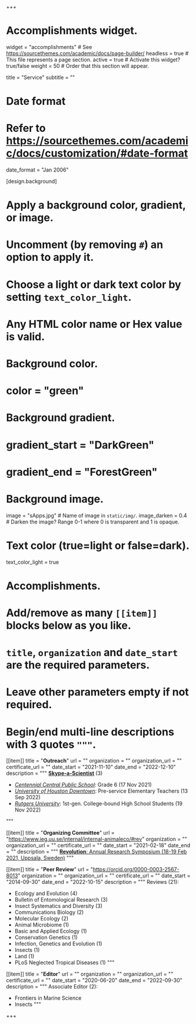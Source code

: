 +++
# Accomplishments widget.
widget = "accomplishments"  # See https://sourcethemes.com/academic/docs/page-builder/
headless = true  # This file represents a page section.
active = true  # Activate this widget? true/false
weight = 50  # Order that this section will appear.

title = "Service"
subtitle = ""

# Date format
#   Refer to https://sourcethemes.com/academic/docs/customization/#date-format
date_format = "Jan 2006"

[design.background]
  # Apply a background color, gradient, or image.
  #   Uncomment (by removing `#`) an option to apply it.
  #   Choose a light or dark text color by setting `text_color_light`.
  #   Any HTML color name or Hex value is valid.

  # Background color.
  # color = "green"
  
  # Background gradient.
  # gradient_start = "DarkGreen"
  # gradient_end = "ForestGreen"
  
  # Background image.
   image = "sApps.jpg"  # Name of image in `static/img/`.
   image_darken = 0.4  # Darken the image? Range 0-1 where 0 is transparent and 1 is opaque.

  # Text color (true=light or false=dark).
   text_color_light = true  
  
# Accomplishments.
#   Add/remove as many `[[item]]` blocks below as you like.
#   `title`, `organization` and `date_start` are the required parameters.
#   Leave other parameters empty if not required.
#   Begin/end multi-line descriptions with 3 quotes `"""`.

[[item]]
  title = "**Outreach**"
  url = ""
  organization = ""
  organization_url = ""
  certificate_url = ""
  date_start = "2021-11-10"
  date_end = "2022-12-10"
  description = """
  [**Skype-a-Scientist**](https://www.skypeascientist.com/) (3)
  
  * [*Centennial Central Public School*](https://centennialcentral.tvdsb.ca/en/index.aspx): Grade 6 (17 Nov 2021)
  * [*University of Houston Downtown*](https://www.uhd.edu/academics/public-service/urban-education/Pages/default.aspx): Pre-service Elementary Teachers (13 Sep 2022)
  * [*Rutgers University*](https://nbdiversity.rutgers.edu/): 1st-gen. College-bound High School Students (19 Nov 2022)
  
  
  
  
  
  """

[[item]]
  title = "**Organizing Committee**"
  url = "https://www.ieg.uu.se/internal/internal-animaleco/#rev"
  organization = ""
  organization_url = ""
  certificate_url = ""
  date_start = "2021-02-18"
  date_end = ""
  description = """
  [**Revolution**: Annual Research Symposium (18-19 Feb 2021, Uppsala, Sweden)](files/Revolution_2021_Schedule.pdf)
  """

[[item]]
  title = "**Peer Review**"
  url = "https://orcid.org/0000-0003-2567-8013"
  organization = ""
  organization_url = ""
  certificate_url = ""
  date_start = "2014-09-30"
  date_end = "2022-10-15"
  description = """
  Reviews (21):
  
  * Ecology and Evolution (4)  
  * Bulletin of Entomological Research (3)  
  * Insect Systematics and Diversity (3)  
  * Communications Biology (2)  
  * Molecular Ecology (2)  
  * Animal Microbiome (1)  
  * Basic and Applied Ecology (1)
  * Conservation Genetics (1)
  * Infection, Genetics and Evolution (1)  
  * Insects (1)  
  * Land (1)  
  * PLoS Neglected Tropical Diseases (1)
  """
  
[[item]]
  title = "**Editor**"
  url = ""
  organization = ""
  organization_url = ""
  certificate_url = ""
  date_start = "2020-06-20"
  date_end = "2022-09-30"
  description = """
  Associate Editor (2):
  
  * Frontiers in Marine Science
  * Insects
  """

+++
